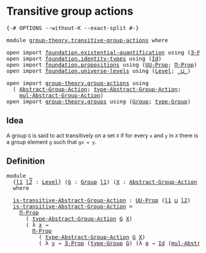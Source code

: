 # Transitive group actions

<pre class="Agda"><a id="37" class="Symbol">{-#</a> <a id="41" class="Keyword">OPTIONS</a> <a id="49" class="Pragma">--without-K</a> <a id="61" class="Pragma">--exact-split</a> <a id="75" class="Symbol">#-}</a>

<a id="80" class="Keyword">module</a> <a id="87" href="group-theory.transitive-group-actions.html" class="Module">group-theory.transitive-group-actions</a> <a id="125" class="Keyword">where</a>

<a id="132" class="Keyword">open</a> <a id="137" class="Keyword">import</a> <a id="144" href="foundation.existential-quantification.html" class="Module">foundation.existential-quantification</a> <a id="182" class="Keyword">using</a> <a id="188" class="Symbol">(</a><a id="189" href="foundation.existential-quantification.html#1653" class="Function">∃-Prop</a><a id="195" class="Symbol">)</a>
<a id="197" class="Keyword">open</a> <a id="202" class="Keyword">import</a> <a id="209" href="foundation.identity-types.html" class="Module">foundation.identity-types</a> <a id="235" class="Keyword">using</a> <a id="241" class="Symbol">(</a><a id="242" href="foundation-core.identity-types.html#1767" class="Datatype">Id</a><a id="244" class="Symbol">)</a>
<a id="246" class="Keyword">open</a> <a id="251" class="Keyword">import</a> <a id="258" href="foundation.propositions.html" class="Module">foundation.propositions</a> <a id="282" class="Keyword">using</a> <a id="288" class="Symbol">(</a><a id="289" href="foundation-core.propositions.html#1393" class="Function">UU-Prop</a><a id="296" class="Symbol">;</a> <a id="298" href="foundation-core.propositions.html#6694" class="Function">Π-Prop</a><a id="304" class="Symbol">)</a>
<a id="306" class="Keyword">open</a> <a id="311" class="Keyword">import</a> <a id="318" href="foundation.universe-levels.html" class="Module">foundation.universe-levels</a> <a id="345" class="Keyword">using</a> <a id="351" class="Symbol">(</a><a id="352" href="Agda.Primitive.html#597" class="Postulate">Level</a><a id="357" class="Symbol">;</a> <a id="359" href="Agda.Primitive.html#810" class="Primitive Operator">_⊔_</a><a id="362" class="Symbol">)</a>

<a id="365" class="Keyword">open</a> <a id="370" class="Keyword">import</a> <a id="377" href="group-theory.group-actions.html" class="Module">group-theory.group-actions</a> <a id="404" class="Keyword">using</a>
  <a id="412" class="Symbol">(</a> <a id="414" href="group-theory.group-actions.html#1192" class="Function">Abstract-Group-Action</a><a id="435" class="Symbol">;</a> <a id="437" href="group-theory.group-actions.html#1501" class="Function">type-Abstract-Group-Action</a><a id="463" class="Symbol">;</a>
    <a id="469" href="group-theory.group-actions.html#1980" class="Function">mul-Abstract-Group-Action</a><a id="494" class="Symbol">)</a>
<a id="496" class="Keyword">open</a> <a id="501" class="Keyword">import</a> <a id="508" href="group-theory.groups.html" class="Module">group-theory.groups</a> <a id="528" class="Keyword">using</a> <a id="534" class="Symbol">(</a><a id="535" href="group-theory.groups.html#2468" class="Function">Group</a><a id="540" class="Symbol">;</a> <a id="542" href="group-theory.groups.html#2711" class="Function">type-Group</a><a id="552" class="Symbol">)</a>
</pre>
## Idea

A group `G` is said to act transitively on a set `X` if for every `x` and `y` in `X` there is a group element `g` such that `gx = y`.

## Definition

<pre class="Agda"><a id="726" class="Keyword">module</a> <a id="733" href="group-theory.transitive-group-actions.html#733" class="Module">_</a>
  <a id="737" class="Symbol">{</a><a id="738" href="group-theory.transitive-group-actions.html#738" class="Bound">l1</a> <a id="741" href="group-theory.transitive-group-actions.html#741" class="Bound">l2</a> <a id="744" class="Symbol">:</a> <a id="746" href="Agda.Primitive.html#597" class="Postulate">Level</a><a id="751" class="Symbol">}</a> <a id="753" class="Symbol">(</a><a id="754" href="group-theory.transitive-group-actions.html#754" class="Bound">G</a> <a id="756" class="Symbol">:</a> <a id="758" href="group-theory.groups.html#2468" class="Function">Group</a> <a id="764" href="group-theory.transitive-group-actions.html#738" class="Bound">l1</a><a id="766" class="Symbol">)</a> <a id="768" class="Symbol">(</a><a id="769" href="group-theory.transitive-group-actions.html#769" class="Bound">X</a> <a id="771" class="Symbol">:</a> <a id="773" href="group-theory.group-actions.html#1192" class="Function">Abstract-Group-Action</a> <a id="795" href="group-theory.transitive-group-actions.html#754" class="Bound">G</a> <a id="797" href="group-theory.transitive-group-actions.html#741" class="Bound">l2</a><a id="799" class="Symbol">)</a>
  <a id="803" class="Keyword">where</a>

  <a id="812" href="group-theory.transitive-group-actions.html#812" class="Function">is-transitive-Abstract-Group-Action</a> <a id="848" class="Symbol">:</a> <a id="850" href="foundation-core.propositions.html#1393" class="Function">UU-Prop</a> <a id="858" class="Symbol">(</a><a id="859" href="group-theory.transitive-group-actions.html#738" class="Bound">l1</a> <a id="862" href="Agda.Primitive.html#810" class="Primitive Operator">⊔</a> <a id="864" href="group-theory.transitive-group-actions.html#741" class="Bound">l2</a><a id="866" class="Symbol">)</a>
  <a id="870" href="group-theory.transitive-group-actions.html#812" class="Function">is-transitive-Abstract-Group-Action</a> <a id="906" class="Symbol">=</a>
    <a id="912" href="foundation-core.propositions.html#6694" class="Function">Π-Prop</a>
      <a id="925" class="Symbol">(</a> <a id="927" href="group-theory.group-actions.html#1501" class="Function">type-Abstract-Group-Action</a> <a id="954" href="group-theory.transitive-group-actions.html#754" class="Bound">G</a> <a id="956" href="group-theory.transitive-group-actions.html#769" class="Bound">X</a><a id="957" class="Symbol">)</a>
      <a id="965" class="Symbol">(</a> <a id="967" class="Symbol">λ</a> <a id="969" href="group-theory.transitive-group-actions.html#969" class="Bound">x</a> <a id="971" class="Symbol">→</a>
        <a id="981" href="foundation-core.propositions.html#6694" class="Function">Π-Prop</a>
          <a id="998" class="Symbol">(</a> <a id="1000" href="group-theory.group-actions.html#1501" class="Function">type-Abstract-Group-Action</a> <a id="1027" href="group-theory.transitive-group-actions.html#754" class="Bound">G</a> <a id="1029" href="group-theory.transitive-group-actions.html#769" class="Bound">X</a><a id="1030" class="Symbol">)</a>
          <a id="1042" class="Symbol">(</a> <a id="1044" class="Symbol">λ</a> <a id="1046" href="group-theory.transitive-group-actions.html#1046" class="Bound">y</a> <a id="1048" class="Symbol">→</a> <a id="1050" href="foundation.existential-quantification.html#1653" class="Function">∃-Prop</a> <a id="1057" class="Symbol">(</a><a id="1058" href="group-theory.groups.html#2711" class="Function">type-Group</a> <a id="1069" href="group-theory.transitive-group-actions.html#754" class="Bound">G</a><a id="1070" class="Symbol">)</a> <a id="1072" class="Symbol">(λ</a> <a id="1075" href="group-theory.transitive-group-actions.html#1075" class="Bound">g</a> <a id="1077" class="Symbol">→</a> <a id="1079" href="foundation-core.identity-types.html#1767" class="Datatype">Id</a> <a id="1082" class="Symbol">(</a><a id="1083" href="group-theory.group-actions.html#1980" class="Function">mul-Abstract-Group-Action</a> <a id="1109" href="group-theory.transitive-group-actions.html#754" class="Bound">G</a> <a id="1111" href="group-theory.transitive-group-actions.html#769" class="Bound">X</a> <a id="1113" href="group-theory.transitive-group-actions.html#1075" class="Bound">g</a> <a id="1115" href="group-theory.transitive-group-actions.html#969" class="Bound">x</a><a id="1116" class="Symbol">)</a> <a id="1118" href="group-theory.transitive-group-actions.html#1046" class="Bound">y</a><a id="1119" class="Symbol">)))</a>
</pre>